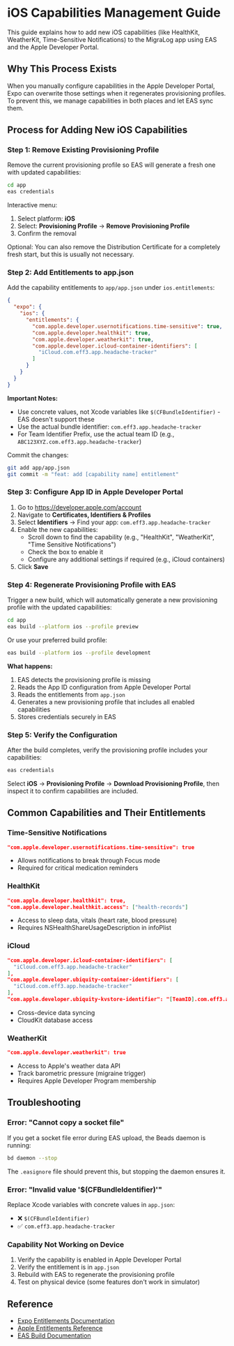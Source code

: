 # iOS Capabilities Management Guide

This guide explains how to add new iOS capabilities (like HealthKit, WeatherKit, Time-Sensitive Notifications) to the MigraLog app using EAS and the Apple Developer Portal.

## Why This Process Exists

When you manually configure capabilities in the Apple Developer Portal, Expo can overwrite those settings when it regenerates provisioning profiles. To prevent this, we manage capabilities in both places and let EAS sync them.

## Process for Adding New iOS Capabilities

### Step 1: Remove Existing Provisioning Profile

Remove the current provisioning profile so EAS will generate a fresh one with updated capabilities:

```bash
cd app
eas credentials
```

Interactive menu:
1. Select platform: **iOS**
2. Select: **Provisioning Profile** → **Remove Provisioning Profile**
3. Confirm the removal

Optional: You can also remove the Distribution Certificate for a completely fresh start, but this is usually not necessary.

### Step 2: Add Entitlements to app.json

Add the capability entitlements to `app/app.json` under `ios.entitlements`:

```json
{
  "expo": {
    "ios": {
      "entitlements": {
        "com.apple.developer.usernotifications.time-sensitive": true,
        "com.apple.developer.healthkit": true,
        "com.apple.developer.weatherkit": true,
        "com.apple.developer.icloud-container-identifiers": [
          "iCloud.com.eff3.app.headache-tracker"
        ]
      }
    }
  }
}
```

**Important Notes:**
- Use concrete values, not Xcode variables like `$(CFBundleIdentifier)` - EAS doesn't support these
- Use the actual bundle identifier: `com.eff3.app.headache-tracker`
- For Team Identifier Prefix, use the actual team ID (e.g., `ABC123XYZ.com.eff3.app.headache-tracker`)

Commit the changes:
```bash
git add app/app.json
git commit -m "feat: add [capability name] entitlement"
```

### Step 3: Configure App ID in Apple Developer Portal

1. Go to https://developer.apple.com/account
2. Navigate to **Certificates, Identifiers & Profiles**
3. Select **Identifiers** → Find your app: `com.eff3.app.headache-tracker`
4. Enable the new capabilities:
   - Scroll down to find the capability (e.g., "HealthKit", "WeatherKit", "Time Sensitive Notifications")
   - Check the box to enable it
   - Configure any additional settings if required (e.g., iCloud containers)
5. Click **Save**

### Step 4: Regenerate Provisioning Profile with EAS

Trigger a new build, which will automatically generate a new provisioning profile with the updated capabilities:

```bash
cd app
eas build --platform ios --profile preview
```

Or use your preferred build profile:
```bash
eas build --platform ios --profile development
```

**What happens:**
1. EAS detects the provisioning profile is missing
2. Reads the App ID configuration from Apple Developer Portal
3. Reads the entitlements from `app.json`
4. Generates a new provisioning profile that includes all enabled capabilities
5. Stores credentials securely in EAS

### Step 5: Verify the Configuration

After the build completes, verify the provisioning profile includes your capabilities:

```bash
eas credentials
```

Select **iOS** → **Provisioning Profile** → **Download Provisioning Profile**, then inspect it to confirm capabilities are included.

## Common Capabilities and Their Entitlements

### Time-Sensitive Notifications
```json
"com.apple.developer.usernotifications.time-sensitive": true
```
- Allows notifications to break through Focus mode
- Required for critical medication reminders

### HealthKit
```json
"com.apple.developer.healthkit": true,
"com.apple.developer.healthkit.access": ["health-records"]
```
- Access to sleep data, vitals (heart rate, blood pressure)
- Requires NSHealthShareUsageDescription in infoPlist

### iCloud
```json
"com.apple.developer.icloud-container-identifiers": [
  "iCloud.com.eff3.app.headache-tracker"
],
"com.apple.developer.ubiquity-container-identifiers": [
  "iCloud.com.eff3.app.headache-tracker"
],
"com.apple.developer.ubiquity-kvstore-identifier": "[TeamID].com.eff3.app.headache-tracker"
```
- Cross-device data syncing
- CloudKit database access

### WeatherKit
```json
"com.apple.developer.weatherkit": true
```
- Access to Apple's weather data API
- Track barometric pressure (migraine trigger)
- Requires Apple Developer Program membership

## Troubleshooting

### Error: "Cannot copy a socket file"
If you get a socket file error during EAS upload, the Beads daemon is running:
```bash
bd daemon --stop
```

The `.easignore` file should prevent this, but stopping the daemon ensures it.

### Error: "Invalid value '$(CFBundleIdentifier)'"
Replace Xcode variables with concrete values in `app.json`:
- ❌ `$(CFBundleIdentifier)`
- ✅ `com.eff3.app.headache-tracker`

### Capability Not Working on Device
1. Verify the capability is enabled in Apple Developer Portal
2. Verify the entitlement is in `app.json`
3. Rebuild with EAS to regenerate the provisioning profile
4. Test on physical device (some features don't work in simulator)

## Reference

- [Expo Entitlements Documentation](https://docs.expo.dev/versions/latest/config/app/#entitlements)
- [Apple Entitlements Reference](https://developer.apple.com/documentation/bundleresources/entitlements)
- [EAS Build Documentation](https://docs.expo.dev/build/introduction/)
